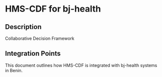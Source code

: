 # HMS-CDF for bj-health

## Description

Collaborative Decision Framework

## Integration Points

This document outlines how HMS-CDF is integrated with bj-health systems in Benin.
